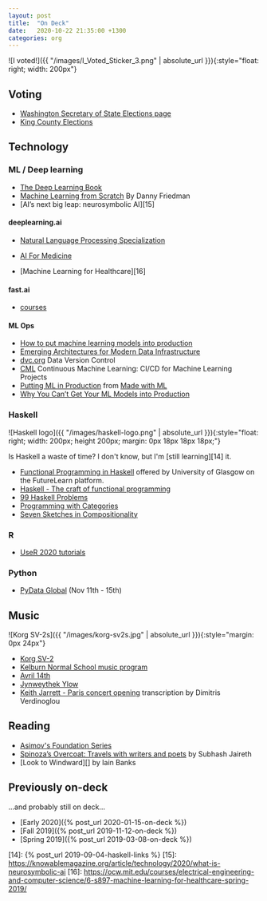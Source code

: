 ```yaml
---
layout: post
title:  "On Deck"
date:   2020-10-22 21:35:00 +1300
categories: org
---
```


![I voted!]({{ "/images/I_Voted_Sticker_3.png" | absolute_url }}){:style="float: right; width: 200px"}

## Voting

- [Washington Secretary of State Elections page][1001]
- [King County Elections][1002]


## Technology

### ML / Deep learning

- [The Deep Learning Book][9]
- [Machine Learning from Scratch][8] By Danny Friedman
- [AI’s next big leap: neurosymbolic AI][15]

#### deeplearning.ai

- [Natural Language Processing Specialization][4]
- [AI For Medicine][5]

- [Machine Learning for Healthcare][16]

#### fast.ai
- [courses][7]

#### ML Ops

- [How to put machine learning models into production][3002]
- [Emerging Architectures for Modern Data Infrastructure][3001]
- [dvc.org][3003] Data Version Control
- [CML][3004] Continuous Machine Learning: CI/CD for Machine Learning Projects
- [Putting ML in Production][3005] from [Made with ML][3006]
- [Why You Can’t Get Your ML Models into Production][3007]

### Haskell

![Haskell logo]({{ "/images/haskell-logo.png" | absolute_url }}){:style="float: right; width: 200px; height 200px; margin: 0px 18px 18px 18px;"}

Is Haskell a waste of time? I don't know, but I'm [still learning][14] it.

- [Functional Programming in Haskell][6] offered by University of Glasgow on the FutureLearn platform.
- [Haskell - The craft of functional programming][3]
- [99 Haskell Problems][2]
- [Programming with Categories][11]
- [Seven Sketches in Compositionality][12]

### R
- [UseR 2020 tutorials][1]

### Python
- [PyData Global][13] (Nov 11th - 15th)


## Music

![Korg SV-2s]({{ "/images/korg-sv2s.jpg" | absolute_url }}){:style="margin: 0px 24px"}

- [Korg SV-2](https://www.korg.com/products/synthesizers/sv_2/)
- [Kelburn Normal School music program][2001]
- [Avril 14th](https://www.lapsura.com/music/AFX/Avril14.pdf)
- [Jynweythek Ylow](https://www.lapsura.com/music/AFX/JynweythekYlow.pdf)
- [Keith Jarrett - Paris concert opening](https://www.youtube.com/watch?v=3ryEtq4a4VA) transcription by Dimitris Verdinoglou


## Reading

- [Asimov's Foundation Series](https://www.penguinrandomhouse.com/books/203444/foundation-foundation-and-empire-second-foundation-by-isaac-asimov/)
- [Spinoza’s Overcoat: Travels with writers and poets](https://transitlounge.com.au/shop/spinozas-overcoat-travels-writers-poets/) by Subhash Jaireth
- [Look to Windward][] by Iain Banks


## Previously on-deck

...and probably still on deck...

- [Early 2020]({% post_url 2020-01-15-on-deck %})
- [Fall 2019]({% post_url 2019-11-12-on-deck %})
- [Spring 2019]({% post_url 2019-03-08-on-deck %})



[1]: https://user2020.r-project.org/program/tutorials/
[2]: https://wiki.haskell.org/H-99:_Ninety-Nine_Haskell_Problems
[3]: http://www.haskellcraft.com/craft3e/Home.html
[4]: https://www.deeplearning.ai/natural-language-processing-specialization/
[5]: https://www.deeplearning.ai/ai-for-medicine/
[6]: https://www.futurelearn.com/courses/functional-programming-haskell
[7]: https://www.fast.ai/2020/08/21/fastai2-launch/#practical-deep-learning-for-coders-the-course
[8]: https://dafriedman97.github.io/mlbook/content/introduction.html
[9]: https://www.deeplearningbook.org/
[11]: http://brendanfong.com/programmingcats.html
[12]: https://arxiv.org/abs/1803.05316
[13]: https://global.pydata.org/
[14]: {% post_url 2019-09-04-haskell-links %}
[15]: https://knowablemagazine.org/article/technology/2020/what-is-neurosymbolic-ai
[16]: https://ocw.mit.edu/courses/electrical-engineering-and-computer-science/6-s897-machine-learning-for-healthcare-spring-2019/

[1001]: https://www.sos.wa.gov/elections/voters/
[1002]: https://www.kingcounty.gov/depts/elections.aspx

[2001]: https://www.kelburnnormal.school.nz/about-kns/school-info/private-music-lessons

[3001]: https://a16z.com/2020/10/15/the-emerging-architectures-for-modern-data-infrastructure/
[3002]: https://stackoverflow.blog/2020/10/12/how-to-put-machine-learning-models-into-production/
[3003]: https://dvc.org/
[3004]: https://cml.dev/
[3005]: https://madewithml.com/courses/putting-ml-in-production/
[3006]: https://madewithml.com/about/
[3007]: https://medium.com/mlops-community/ml-production-process-1464a80579bd
